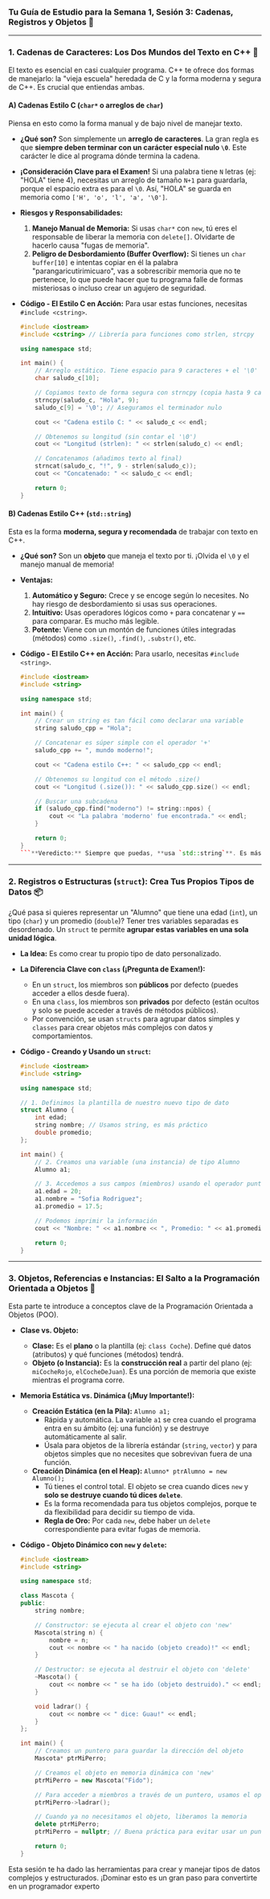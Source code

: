 ### **Tu Guía de Estudio para la Semana 1, Sesión 3: Cadenas, Registros y Objetos 🧱**

---

### **1. Cadenas de Caracteres: Los Dos Mundos del Texto en C++ 📜**

El texto es esencial en casi cualquier programa. C++ te ofrece dos formas de manejarlo: la "vieja escuela" heredada de C y la forma moderna y segura de C++. Es crucial que entiendas ambas.

#### **A) Cadenas Estilo C (`char*` o arreglos de `char`)**

Piensa en esto como la forma manual y de bajo nivel de manejar texto.

*   **¿Qué son?** Son simplemente un **arreglo de caracteres**. La gran regla es que **siempre deben terminar con un carácter especial nulo `\0`**. Este carácter le dice al programa dónde termina la cadena.
*   **¡Consideración Clave para el Examen!** Si una palabra tiene `N` letras (ej: "HOLA" tiene 4), necesitas un arreglo de tamaño `N+1` para guardarla, porque el espacio extra es para el `\0`. Así, "HOLA" se guarda en memoria como `['H', 'o', 'l', 'a', '\0']`.
*   **Riesgos y Responsabilidades:**
    1.  **Manejo Manual de Memoria:** Si usas `char*` con `new`, tú eres el responsable de liberar la memoria con `delete[]`. Olvidarte de hacerlo causa "fugas de memoria".
    2.  **Peligro de Desbordamiento (Buffer Overflow):** Si tienes un `char buffer[10]` e intentas copiar en él la palabra "parangaricutirimicuaro", vas a sobrescribir memoria que no te pertenece, lo que puede hacer que tu programa falle de formas misteriosas o incluso crear un agujero de seguridad.

*   **Código - El Estilo C en Acción:**
    Para usar estas funciones, necesitas `#include <cstring>`.

    ```cpp
    #include <iostream>
    #include <cstring> // Librería para funciones como strlen, strcpy

    using namespace std;

    int main() {
        // Arreglo estático. Tiene espacio para 9 caracteres + el '\0'
        char saludo_c[10];

        // Copiamos texto de forma segura con strncpy (copia hasta 9 caracteres)
        strncpy(saludo_c, "Hola", 9);
        saludo_c[9] = '\0'; // Aseguramos el terminador nulo

        cout << "Cadena estilo C: " << saludo_c << endl;

        // Obtenemos su longitud (sin contar el '\0')
        cout << "Longitud (strlen): " << strlen(saludo_c) << endl;

        // Concatenamos (añadimos texto al final)
        strncat(saludo_c, "!", 9 - strlen(saludo_c));
        cout << "Concatenado: " << saludo_c << endl;

        return 0;
    }
    ```

#### **B) Cadenas Estilo C++ (`std::string`)**

Esta es la forma **moderna, segura y recomendada** de trabajar con texto en C++.

*   **¿Qué son?** Son un **objeto** que maneja el texto por ti. ¡Olvida el `\0` y el manejo manual de memoria!
*   **Ventajas:**
    1.  **Automático y Seguro:** Crece y se encoge según lo necesites. No hay riesgo de desbordamiento si usas sus operaciones.
    2.  **Intuitivo:** Usas operadores lógicos como `+` para concatenar y `==` para comparar. Es mucho más legible.
    3.  **Potente:** Viene con un montón de funciones útiles integradas (métodos) como `.size()`, `.find()`, `.substr()`, etc.

*   **Código - El Estilo C++ en Acción:**
    Para usarlo, necesitas `#include <string>`.

    ```cpp
    #include <iostream>
    #include <string>

    using namespace std;

    int main() {
        // Crear un string es tan fácil como declarar una variable
        string saludo_cpp = "Hola";

        // Concatenar es súper simple con el operador '+'
        saludo_cpp += ", mundo moderno!";

        cout << "Cadena estilo C++: " << saludo_cpp << endl;

        // Obtenemos su longitud con el método .size()
        cout << "Longitud (.size()): " << saludo_cpp.size() << endl;

        // Buscar una subcadena
        if (saludo_cpp.find("moderno") != string::npos) {
            cout << "La palabra 'moderno' fue encontrada." << endl;
        }

        return 0;
    }
    ```**Veredicto:** Siempre que puedas, **usa `std::string`**. Es más seguro, más fácil y más potente. Solo necesitarás `char*` cuando interactúes con librerías antiguas de C.

---

### **2. Registros o Estructuras (`struct`): Crea Tus Propios Tipos de Datos 📦**

¿Qué pasa si quieres representar un "Alumno" que tiene una edad (`int`), un tipo (`char`) y un promedio (`double`)? Tener tres variables separadas es desordenado. Un `struct` te permite **agrupar estas variables en una sola unidad lógica**.

*   **La Idea:** Es como crear tu propio tipo de dato personalizado.
*   **La Diferencia Clave con `class` (¡Pregunta de Examen!):**
    *   En un `struct`, los miembros son **públicos** por defecto (puedes acceder a ellos desde fuera).
    *   En una `class`, los miembros son **privados** por defecto (están ocultos y solo se puede acceder a través de métodos públicos).
    *   Por convención, se usan `structs` para agrupar datos simples y `classes` para crear objetos más complejos con datos y comportamientos.

*   **Código - Creando y Usando un `struct`:**

    ```cpp
    #include <iostream>
    #include <string>

    using namespace std;

    // 1. Definimos la plantilla de nuestro nuevo tipo de dato
    struct Alumno {
        int edad;
        string nombre; // Usamos string, es más práctico
        double promedio;
    };

    int main() {
        // 2. Creamos una variable (una instancia) de tipo Alumno
        Alumno a1;

        // 3. Accedemos a sus campos (miembros) usando el operador punto '.'
        a1.edad = 20;
        a1.nombre = "Sofia Rodriguez";
        a1.promedio = 17.5;

        // Podemos imprimir la información
        cout << "Nombre: " << a1.nombre << ", Promedio: " << a1.promedio << endl;

        return 0;
    }
    ```

---

### **3. Objetos, Referencias e Instancias: El Salto a la Programación Orientada a Objetos 🚀**

Esta parte te introduce a conceptos clave de la Programación Orientada a Objetos (POO).

*   **Clase vs. Objeto:**
    *   **Clase:** Es el **plano** o la plantilla (ej: `class Coche`). Define qué datos (atributos) y qué funciones (métodos) tendrá.
    *   **Objeto (o Instancia):** Es la **construcción real** a partir del plano (ej: `miCocheRojo`, `elCocheDeJuan`). Es una porción de memoria que existe mientras el programa corre.

*   **Memoria Estática vs. Dinámica (¡Muy Importante!):**
    *   **Creación Estática (en la Pila):** `Alumno a1;`
        *   Rápida y automática. La variable `a1` se crea cuando el programa entra en su ámbito (ej: una función) y se destruye automáticamente al salir.
        *   Úsala para objetos de la librería estándar (`string`, `vector`) y para objetos simples que no necesites que sobrevivan fuera de una función.
    *   **Creación Dinámica (en el Heap):** `Alumno* ptrAlumno = new Alumno();`
        *   Tú tienes el control total. El objeto se crea cuando dices `new` y **solo se destruye cuando tú dices `delete`**.
        *   Es la forma recomendada para tus objetos complejos, porque te da flexibilidad para decidir su tiempo de vida.
        *   **Regla de Oro:** Por cada `new`, debe haber un `delete` correspondiente para evitar fugas de memoria.

*   **Código - Objeto Dinámico con `new` y `delete`:**

    ```cpp
    #include <iostream>
    #include <string>

    using namespace std;

    class Mascota {
    public:
        string nombre;

        // Constructor: se ejecuta al crear el objeto con 'new'
        Mascota(string n) {
            nombre = n;
            cout << nombre << " ha nacido (objeto creado)!" << endl;
        }

        // Destructor: se ejecuta al destruir el objeto con 'delete'
        ~Mascota() {
            cout << nombre << " se ha ido (objeto destruido)." << endl;
        }

        void ladrar() {
            cout << nombre << " dice: Guau!" << endl;
        }
    };

    int main() {
        // Creamos un puntero para guardar la dirección del objeto
        Mascota* ptrMiPerro;

        // Creamos el objeto en memoria dinámica con 'new'
        ptrMiPerro = new Mascota("Fido");

        // Para acceder a miembros a través de un puntero, usamos el operador flecha '->'
        ptrMiPerro->ladrar();

        // Cuando ya no necesitamos el objeto, liberamos la memoria
        delete ptrMiPerro;
        ptrMiPerro = nullptr; // Buena práctica para evitar usar un puntero inválido

        return 0;
    }
    ```

Esta sesión te ha dado las herramientas para crear y manejar tipos de datos complejos y estructurados. ¡Dominar esto es un gran paso para convertirte en un programador experto